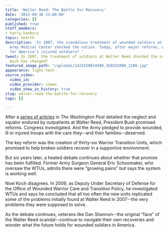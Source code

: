 ```yaml
---
title: 'Walter Reed: The Battle for Recovery'
date: '2013-09-30 23:00:00'
categories: []
published: true
staff_members:
- harry-hanbury
topic: health
description: 'In 2007, the scandalous treatment of wounded soldiers at Walter Reed
  Army Medical Center shocked the nation. Today, after major reforms, what’s changed
  for America’s injured soldiers? '
tweet: In 2007, the treatment of soldiers at Walter Reed shocked the nation. But how
  much has changed?
featured_image_path: "/uploads/1422558014499_450232088_1280.jpg"
appearance: light-text
source_video:
  video_id: 
  video_provider: vimeo
  video_show_in_history: true
slug: walter-reed-the-battle-for-recovery
tags: []

---
```

After a [series of articles](http://www.washingtonpost.com/wp-srv/nation/walter-reed/index.html) in _The Washington Post_ detailed the neglect and squalor endured by outpatients at Walter Reed, President Bush promised reforms. Congress investigated. And the Army pledged to provide wounded, ill or injured troops with the care they--and their families--deserved.

The key reform was the creation of thirty-six Warrior Transition Units, which promised to help broken soldiers recover in a supportive environment.

But six years later, a heated debate continues about whether that promise has been fulfilled. Former Army Surgeon General Eric Schoomaker, who oversaw the WTUs, admits there were “growing pains” but says the system is working well.

Noel Koch disagrees. In 2009, as Deputy Under Secretary of Defense for the Office of Wounded Warrior Care and Transition Policy, he investigated WTUs and says he concluded that all too often the new units replicated some of the problems initially found at Walter Reed in 2007--the very problems they were supposed to solve.

As the debate continues, veterans like Dan Shannon--the original “face” of the Walter Reed scandal--continue to navigate their own recoveries and wonder what the future holds for wounded soldiers in America.

